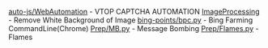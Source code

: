 [auto-js/WebAutomation](https://github.com/tarun-ainampudi/Python/tree/main/auto-js/WebAutomation) - VTOP CAPTCHA AUTOMATION
[ImageProcessing](https://github.com/tarun-ainampudi/Python/tree/main/ImageProcessing) - Remove White Background of Image
[bing-points/bpc.py](https://github.com/tarun-ainampudi/Python/blob/main/bing-points/bpc.py) - Bing Farming CommandLine(Chrome)
[Prep/MB.py](https://github.com/tarun-ainampudi/Python/blob/main/Prep/MB.py) - Message Bombing
[Prep/Flames.py](https://github.com/tarun-ainampudi/Python/blob/main/Prep/Flames.py) - Flames


